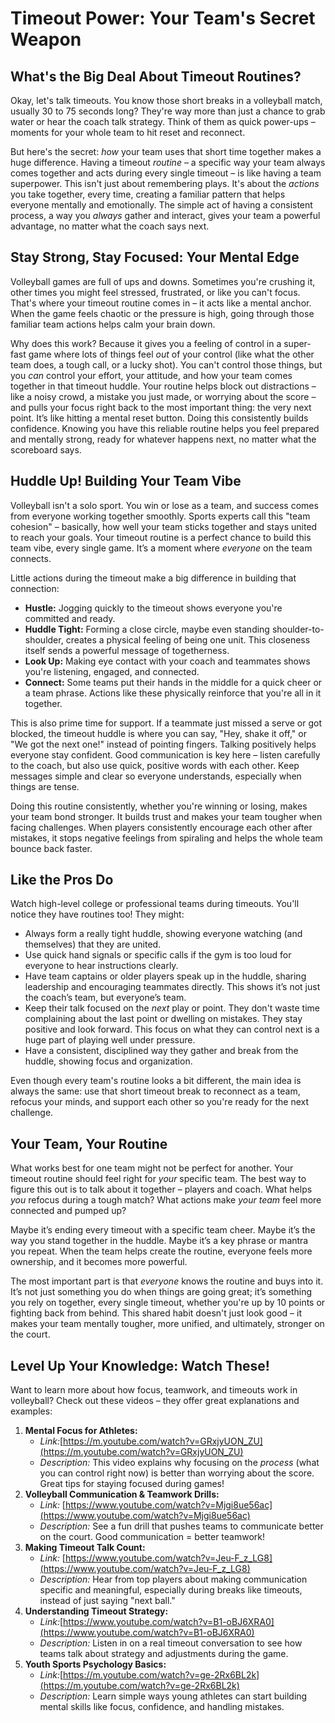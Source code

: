 # Timeout Power: Your Team's Secret Weapon

## What's the Big Deal About Timeout Routines?

Okay, let's talk timeouts. You know those short breaks in a volleyball match, usually 30 to 75 seconds long? They're way more than just a chance to grab water or hear the coach talk strategy. Think of them as quick power-ups – moments for your whole team to hit reset and reconnect.

But here's the secret: _how_ your team uses that short time together makes a huge difference. Having a timeout _routine_ – a specific way your team always comes together and acts during every single timeout – is like having a team superpower. This isn't just about remembering plays. It's about the _actions_ you take together, every time, creating a familiar pattern that helps everyone mentally and emotionally. The simple act of having a consistent process, a way you _always_ gather and interact, gives your team a powerful advantage, no matter what the coach says next.

## Stay Strong, Stay Focused: Your Mental Edge

Volleyball games are full of ups and downs. Sometimes you're crushing it, other times you might feel stressed, frustrated, or like you can't focus. That's where your timeout routine comes in – it acts like a mental anchor. When the game feels chaotic or the pressure is high, going through those familiar team actions helps calm your brain down.

Why does this work? Because it gives you a feeling of control in a super-fast game where lots of things feel _out_ of your control (like what the other team does, a tough call, or a lucky shot). You can't control those things, but you _can_ control your effort, your attitude, and how your team comes together in that timeout huddle. Your routine helps block out distractions – like a noisy crowd, a mistake you just made, or worrying about the score – and pulls your focus right back to the most important thing: the very next point. It’s like hitting a mental reset button. Doing this consistently builds confidence. Knowing you have this reliable routine helps you feel prepared and mentally strong, ready for whatever happens next, no matter what the scoreboard says.

## Huddle Up! Building Your Team Vibe

Volleyball isn't a solo sport. You win or lose as a team, and success comes from everyone working together smoothly. Sports experts call this "team cohesion" – basically, how well your team sticks together and stays united to reach your goals. Your timeout routine is a perfect chance to build this team vibe, every single game. It’s a moment where _everyone_ on the team connects.

Little actions during the timeout make a big difference in building that connection:

- **Hustle:** Jogging quickly to the timeout shows everyone you're committed and ready.
- **Huddle Tight:** Forming a close circle, maybe even standing shoulder-to-shoulder, creates a physical feeling of being one unit. This closeness itself sends a powerful message of togetherness.
- **Look Up:** Making eye contact with your coach and teammates shows you're listening, engaged, and connected.
- **Connect:** Some teams put their hands in the middle for a quick cheer or a team phrase. Actions like these physically reinforce that you're all in it together.

This is also prime time for support. If a teammate just missed a serve or got blocked, the timeout huddle is where you can say, "Hey, shake it off," or "We got the next one!" instead of pointing fingers. Talking positively helps everyone stay confident. Good communication is key here – listen carefully to the coach, but also use quick, positive words with each other. Keep messages simple and clear so everyone understands, especially when things are tense.

Doing this routine consistently, whether you're winning or losing, makes your team bond stronger. It builds trust and makes your team tougher when facing challenges. When players consistently encourage each other after mistakes, it stops negative feelings from spiraling and helps the whole team bounce back faster.

## Like the Pros Do

Watch high-level college or professional teams during timeouts. You'll notice they have routines too! They might:

- Always form a really tight huddle, showing everyone watching (and themselves) that they are united.
- Use quick hand signals or specific calls if the gym is too loud for everyone to hear instructions clearly.
- Have team captains or older players speak up in the huddle, sharing leadership and encouraging teammates directly. This shows it’s not just the coach’s team, but everyone’s team.
- Keep their talk focused on the _next_ play or point. They don't waste time complaining about the last point or dwelling on mistakes. They stay positive and look forward. This focus on what they can control next is a huge part of playing well under pressure.
- Have a consistent, disciplined way they gather and break from the huddle, showing focus and organization.

Even though every team's routine looks a bit different, the main idea is always the same: use that short timeout break to reconnect as a team, refocus your minds, and support each other so you're ready for the next challenge.

## Your Team, Your Routine

What works best for one team might not be perfect for another. Your timeout routine should feel right for _your_ specific team. The best way to figure this out is to talk about it together – players and coach. What helps _you_ refocus during a tough match? What actions make _your team_ feel more connected and pumped up?

Maybe it’s ending every timeout with a specific team cheer. Maybe it’s the way you stand together in the huddle. Maybe it’s a key phrase or mantra you repeat. When the team helps create the routine, everyone feels more ownership, and it becomes more powerful.

The most important part is that _everyone_ knows the routine and buys into it. It’s not just something you do when things are going great; it’s something you rely on together, every single timeout, whether you're up by 10 points or fighting back from behind. This shared habit doesn't just look good – it makes your team mentally tougher, more unified, and ultimately, stronger on the court.

## Level Up Your Knowledge: Watch These!

Want to learn more about how focus, teamwork, and timeouts work in volleyball? Check out these videos – they offer great explanations and examples:

1. **Mental Focus for Athletes:**
    - _Link:_[https://m.youtube.com/watch?v=GRxjyUON_ZU](https://m.youtube.com/watch?v=GRxjyUON_ZU)
    - _Description:_ This video explains why focusing on the _process_ (what you can control right now) is better than worrying about the score. Great tips for staying focused during games!
2. **Volleyball Communication & Teamwork Drills:**
    - _Link:_ [https://www.youtube.com/watch?v=Mjgi8ue56ac](https://www.youtube.com/watch?v=Mjgi8ue56ac)
    - _Description:_ See a fun drill that pushes teams to communicate better on the court. Good communication = better teamwork!
3. **Making Timeout Talk Count:**
    - _Link:_ [https://www.youtube.com/watch?v=Jeu-F_z_LG8](https://www.youtube.com/watch?v=Jeu-F_z_LG8)
    - _Description:_ Hear from top players about making communication specific and meaningful, especially during breaks like timeouts, instead of just saying "next ball."
4. **Understanding Timeout Strategy:**
    - _Link:_[https://www.youtube.com/watch?v=B1-oBJ6XRA0](https://www.youtube.com/watch?v=B1-oBJ6XRA0)
    - _Description:_ Listen in on a real timeout conversation to see how teams talk about strategy and adjustments during the game.
5. **Youth Sports Psychology Basics:**
    - _Link:_[https://m.youtube.com/watch?v=ge-2Rx6BL2k](https://m.youtube.com/watch?v=ge-2Rx6BL2k)
    - _Description:_ Learn simple ways young athletes can start building mental skills like focus, confidence, and handling mistakes.
